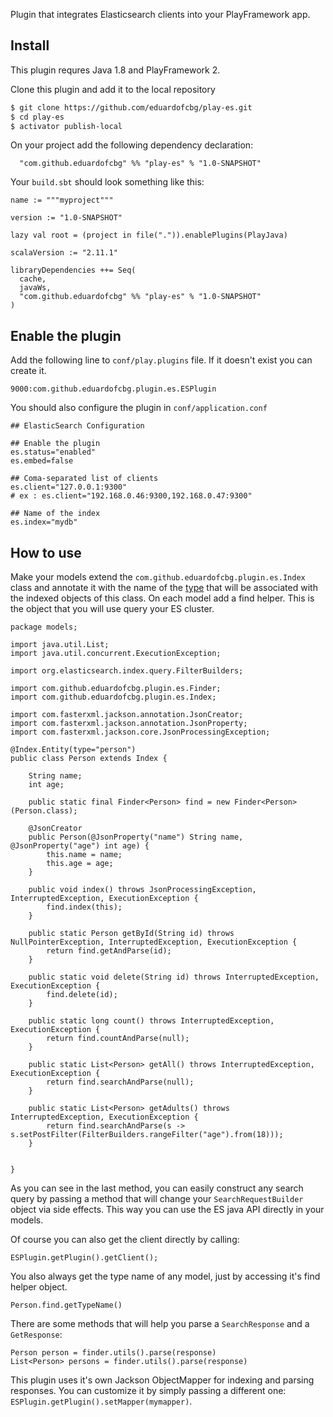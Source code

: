 Plugin that integrates Elasticsearch clients into your PlayFramework app.

## Install

This plugin requres Java 1.8 and PlayFramework 2.

Clone this plugin and add it to the local repository

~~~ sh
$ git clone https://github.com/eduardofcbg/play-es.git
$ cd play-es
$ activator publish-local
~~~

On your project add the following dependency declaration:

```
  "com.github.eduardofcbg" %% "play-es" % "1.0-SNAPSHOT"
```

Your `build.sbt` should look something like this:

```
name := """myproject"""

version := "1.0-SNAPSHOT"

lazy val root = (project in file(".")).enablePlugins(PlayJava)

scalaVersion := "2.11.1"

libraryDependencies ++= Seq(
  cache,
  javaWs,
  "com.github.eduardofcbg" %% "play-es" % "1.0-SNAPSHOT"
)
```

## Enable the plugin

Add the following line to `conf/play.plugins` file. If it doesn't exist you can create it.

```
9000:com.github.eduardofcbg.plugin.es.ESPlugin
```

You should also configure the plugin in `conf/application.conf`

```
## ElasticSearch Configuration

## Enable the plugin
es.status="enabled"
es.embed=false

## Coma-separated list of clients
es.client="127.0.0.1:9300"
# ex : es.client="192.168.0.46:9300,192.168.0.47:9300"

## Name of the index
es.index="mydb"
```

## How to use

Make your models extend the `com.github.eduardofcbg.plugin.es.Index` class and annotate it with the name of the [type](http://www.elastic.co/guide/en/elasticsearch/reference/current/glossary.html) that will be associated with the indexed objects of this class.
On each model add a find helper. This is the object that you will use query your ES cluster.

```
package models;

import java.util.List;
import java.util.concurrent.ExecutionException;

import org.elasticsearch.index.query.FilterBuilders;

import com.github.eduardofcbg.plugin.es.Finder;
import com.github.eduardofcbg.plugin.es.Index;

import com.fasterxml.jackson.annotation.JsonCreator;
import com.fasterxml.jackson.annotation.JsonProperty;
import com.fasterxml.jackson.core.JsonProcessingException;

@Index.Entity(type="person")
public class Person extends Index {

	String name;
	int age;
	
	public static final Finder<Person> find = new Finder<Person>(Person.class);
	
	@JsonCreator
	public Person(@JsonProperty("name") String name, @JsonProperty("age") int age) {
		this.name = name;
		this.age = age;
	}
	
	public void index() throws JsonProcessingException, InterruptedException, ExecutionException {
		find.index(this);
	}
	
	public static Person getById(String id) throws NullPointerException, InterruptedException, ExecutionException {
		return find.getAndParse(id);
	}
			
	public static void delete(String id) throws InterruptedException, ExecutionException {
		find.delete(id);
	}
	
	public static long count() throws InterruptedException, ExecutionException {
		return find.countAndParse(null);
	}
		
	public static List<Person> getAll() throws InterruptedException, ExecutionException {
		return find.searchAndParse(null);
	}
	
	public static List<Person> getAdults() throws InterruptedException, ExecutionException {
		return find.searchAndParse(s -> s.setPostFilter(FilterBuilders.rangeFilter("age").from(18)));
	}
	
	
}
```

As you can see in the last method, you can easily construct any search query by passing a method that will change your `SearchRequestBuilder` object via side effects. This way you can use the ES java API directly in your models.

Of course you can also get the client directly by calling:

```
ESPlugin.getPlugin().getClient();
```

You also always get the type name of any model, just by accessing it's find helper object. 

```
Person.find.getTypeName()
```

There are some methods that will help you parse a `SearchResponse` and a `GetResponse`:

```
Person person = finder.utils().parse(response)
List<Person> persons = finder.utils().parse(response)
```

This plugin uses it's own Jackson ObjectMapper for indexing and parsing responses. You can customize it by simply passing a different one: `ESPlugin.getPlugin().setMapper(mymapper)`.



